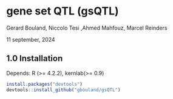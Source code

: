 # gene set QTL (gsQTL)
Gerard Bouland, Niccolo Tesi ,Ahmed Mahfouz, Marcel Reinders

11 september, 2024

## 1.0 Installation

Depends:
  R (>= 4.2.2), kernlab(>= 0.9)

``` r
install.packages("devtools")
devtools::install_github("gbouland/gsQTL")
```
